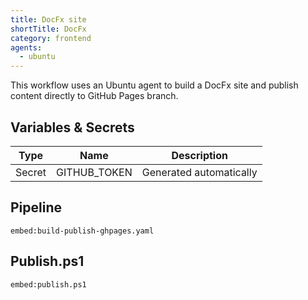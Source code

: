 ```yaml
---
title: DocFx site
shortTitle: DocFx
category: frontend
agents: 
  - ubuntu
---
```


This workflow uses an Ubuntu agent to build a DocFx site and publish content directly to GitHub Pages branch.

## Variables & Secrets

| Type | Name | Description |
|------|------|-------------|
| Secret | GITHUB_TOKEN | Generated automatically |

## Pipeline
`embed:build-publish-ghpages.yaml`

## Publish.ps1
`embed:publish.ps1`